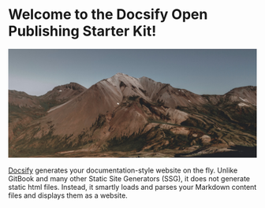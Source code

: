 # Welcome to the Docsify Open Publishing Starter Kit!

![SFU Burnaby](assets/images/mountain.jpg)

[Docsify](https://docsify.js.org/#/) generates your documentation-style website on the fly. Unlike GitBook and many other Static Site Generators (SSG), it does not generate static html files. Instead, it smartly loads and parses your Markdown content files and displays them as a website.
